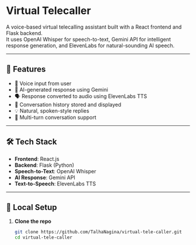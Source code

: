 # Virtual Telecaller

A voice-based virtual telecalling assistant built with a React frontend and Flask backend.  
It uses OpenAI Whisper for speech-to-text, Gemini API for intelligent response generation, and ElevenLabs for natural-sounding AI speech.

---

## 🚀 Features

- 🎤 Voice input from user
- 🧠 AI-generated response using Gemini
- 🗣️ Response converted to audio using ElevenLabs TTS
- 🧾 Conversation history stored and displayed
- 💡 Natural, spoken-style replies
- 🔁 Multi-turn conversation support

---

## 🛠️ Tech Stack

- **Frontend**: React.js  
- **Backend**: Flask (Python)  
- **Speech-to-Text**: OpenAI Whisper  
- **AI Response**: Gemini API  
- **Text-to-Speech**: ElevenLabs TTS  

---

## 🧪 Local Setup

1. **Clone the repo**
   ```bash
   git clone https://github.com/TalhaNagina/virtual-tele-caller.git
   cd virtual-tele-caller
